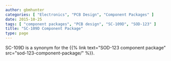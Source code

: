 ```yaml
---
author: gbmhunter
categories: [ "Electronics", "PCB Design", "Component Packages" ]
date: 2015-10-25
tags: [ "component packages", "PCB design", "SC-109D", "SOD-123" ]
title: "SC-109D Component Package"
type: page
---
```


SC-109D is a synonym for the {{% link text="SOD-123 component package" src="sod-123-component-package/" %}}.

